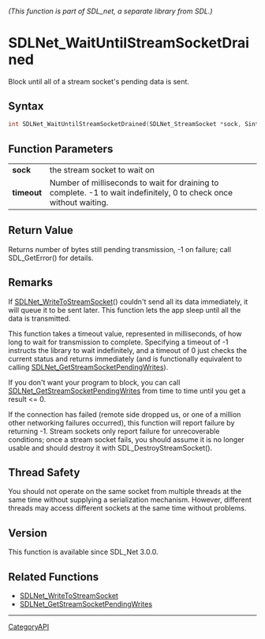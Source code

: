 ###### (This function is part of SDL_net, a separate library from SDL.)
# SDLNet_WaitUntilStreamSocketDrained

Block until all of a stream socket's pending data is sent.

## Syntax

```c
int SDLNet_WaitUntilStreamSocketDrained(SDLNet_StreamSocket *sock, Sint32 timeout);

```

## Function Parameters

|                 |                                                                                                                    |
| --------------- | ------------------------------------------------------------------------------------------------------------------ |
| **sock**        | the stream socket to wait on                                                                                       |
| **timeout**     | Number of milliseconds to wait for draining to complete. -1 to wait indefinitely, 0 to check once without waiting. |

## Return Value

Returns number of bytes still pending transmission, -1 on failure; call
SDL_GetError() for details.

## Remarks

If [SDLNet_WriteToStreamSocket](SDLNet_WriteToStreamSocket.md)() couldn't send
all its data immediately, it will queue it to be sent later. This function
lets the app sleep until all the data is transmitted.

This function takes a timeout value, represented in milliseconds, of how
long to wait for transmission to complete. Specifying a timeout of -1
instructs the library to wait indefinitely, and a timeout of 0 just checks
the current status and returns immediately (and is functionally equivalent
to calling
[SDLNet_GetStreamSocketPendingWrites](SDLNet_GetStreamSocketPendingWrites.md)).

If you don't want your program to block, you can call
[SDLNet_GetStreamSocketPendingWrites](SDLNet_GetStreamSocketPendingWrites.md)
from time to time until you get a result <= 0.

If the connection has failed (remote side dropped us, or one of a million
other networking failures occurred), this function will report failure by
returning -1. Stream sockets only report failure for unrecoverable
conditions; once a stream socket fails, you should assume it is no longer
usable and should destroy it with SDL_DestroyStreamSocket().

## Thread Safety

You should not operate on the same socket from multiple threads at the same
time without supplying a serialization mechanism. However, different
threads may access different sockets at the same time without problems.

## Version

This function is available since SDL_Net 3.0.0.

## Related Functions

* [SDLNet_WriteToStreamSocket](SDLNet_WriteToStreamSocket.md)
* [SDLNet_GetStreamSocketPendingWrites](SDLNet_GetStreamSocketPendingWrites.md)

----
[CategoryAPI](CategoryAPI.md)
